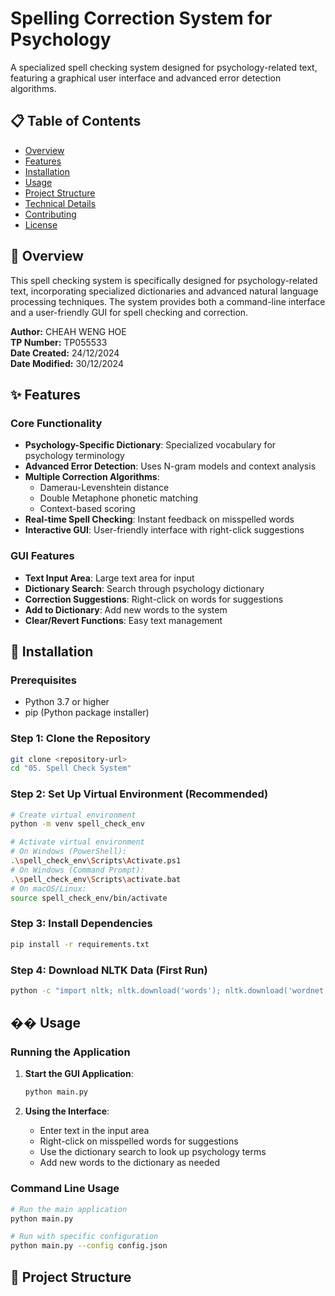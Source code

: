 # Spelling Correction System for Psychology

A specialized spell checking system designed for psychology-related text, featuring a graphical user interface and advanced error detection algorithms.

## 📋 Table of Contents

- [Overview](#overview)
- [Features](#features)
- [Installation](#installation)
- [Usage](#usage)
- [Project Structure](#project-structure)
- [Technical Details](#technical-details)
- [Contributing](#contributing)
- [License](#license)

## 🎯 Overview

This spell checking system is specifically designed for psychology-related text, incorporating specialized dictionaries and advanced natural language processing techniques. The system provides both a command-line interface and a user-friendly GUI for spell checking and correction.

**Author:** CHEAH WENG HOE  
**TP Number:** TP055533  
**Date Created:** 24/12/2024  
**Date Modified:** 30/12/2024

## ✨ Features

### Core Functionality
- **Psychology-Specific Dictionary**: Specialized vocabulary for psychology terminology
- **Advanced Error Detection**: Uses N-gram models and context analysis
- **Multiple Correction Algorithms**: 
  - Damerau-Levenshtein distance
  - Double Metaphone phonetic matching
  - Context-based scoring
- **Real-time Spell Checking**: Instant feedback on misspelled words
- **Interactive GUI**: User-friendly interface with right-click suggestions

### GUI Features
- **Text Input Area**: Large text area for input
- **Dictionary Search**: Search through psychology dictionary
- **Correction Suggestions**: Right-click on words for suggestions
- **Add to Dictionary**: Add new words to the system
- **Clear/Revert Functions**: Easy text management

## 🚀 Installation

### Prerequisites
- Python 3.7 or higher
- pip (Python package installer)

### Step 1: Clone the Repository
```bash
git clone <repository-url>
cd "05. Spell Check System"
```

### Step 2: Set Up Virtual Environment (Recommended)
```bash
# Create virtual environment
python -m venv spell_check_env

# Activate virtual environment
# On Windows (PowerShell):
.\spell_check_env\Scripts\Activate.ps1
# On Windows (Command Prompt):
.\spell_check_env\Scripts\activate.bat
# On macOS/Linux:
source spell_check_env/bin/activate
```

### Step 3: Install Dependencies
```bash
pip install -r requirements.txt
```

### Step 4: Download NLTK Data (First Run)
```bash
python -c "import nltk; nltk.download('words'); nltk.download('wordnet')"
```

## �� Usage

### Running the Application

1. **Start the GUI Application**:
   ```bash
   python main.py
   ```

2. **Using the Interface**:
   - Enter text in the input area
   - Right-click on misspelled words for suggestions
   - Use the dictionary search to look up psychology terms
   - Add new words to the dictionary as needed

### Command Line Usage
```bash
# Run the main application
python main.py

# Run with specific configuration
python main.py --config config.json
```

## 📁 Project Structure
